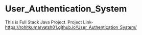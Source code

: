# User_Authentication_System
This is Full Stack Java Project.
Project Link- https://rohitkumarvatsh01.github.io/User_Authentication_System/

